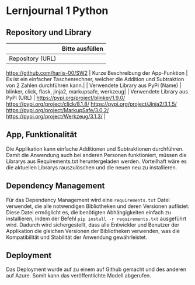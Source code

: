 ﻿# Lernjournal 1 Python

## Repository und Library

| | Bitte ausfüllen |
| -------- | ------- |
| Repository (URL)  | 
https://github.com/hariis-00/SW2
| Kurze Beschreibung der App-Funktion | 
Es ist ein einfacher Taschenrechner, welcher die Addition und Subtraktion von 2 Zahlen durchführen kann.|
| Verwendete Library aus PyPi (Name) |
blinker, click, flask, jinja2, markupsafe, werkzeug|
| Verwendete Library aus PyPi (URL) | https://pypi.org/project/blinker/1.9.0/
                                      https://pypi.org/project/click/8.1.8/
                                      https://pypi.org/project/Jinja2/3.1.5/
                                      https://pypi.org/project/MarkupSafe/3.0.2/
                                      https://pypi.org/project/Werkzeug/3.1.3/  |

## App, Funktionalität

Die Applikation kann einfache Additionen und Subtraktionen durchführen. Damit die Anwendung auch bei anderen Personen funktioniert, müssen die Librarys aus Requirements.txt heruntergeladen werden. Vorteilhaft wäre es die aktuellen Librarys rauszulöschen und die neuen neu zu installieren. 

## Dependency Management

Für das Dependency Management wird eine `requirements.txt` Datei verwendet, die alle notwendigen Bibliotheken und deren Versionen auflistet. Diese Datei ermöglicht es, die benötigten Abhängigkeiten einfach zu installieren, indem der Befehl `pip install -r requirements.txt` ausgeführt wird. Dadurch wird sichergestellt, dass alle Entwickler und Benutzer der Applikation die gleichen Versionen der Bibliotheken verwenden, was die Kompatibilität und Stabilität der Anwendung gewährleistet.

## Deployment

Das Deployment wurde auf zu einem auf Github gemacht und des anderen auf Azure. Somit kann das veröffentlichte Modell abgerufen.

